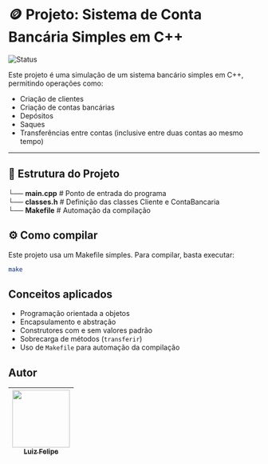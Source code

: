 # 🪙 Projeto: Sistema de Conta Bancária Simples em C++
![Status](http://img.shields.io/static/v1?label=STATUS&message=CONCLUÍDO&color=GREEN&style=for-the-badge)

Este projeto é uma simulação de um sistema bancário simples em C++, permitindo operações como:

- Criação de clientes
- Criação de contas bancárias
- Depósitos
- Saques
- Transferências entre contas (inclusive entre duas contas ao mesmo tempo)

---

## 🧾 Estrutura do Projeto
└── **main.cpp** # Ponto de entrada do programa  
└── **classes.h** # Definição das classes Cliente e ContaBancaria  
└── **Makefile** # Automação da compilação  

## ⚙️ Como compilar
Este projeto usa um Makefile simples. Para compilar, basta executar:

```bash
make
```

## Conceitos aplicados
- Programação orientada a objetos  
- Encapsulamento e abstração  
- Construtores com e sem valores padrão  
- Sobrecarga de métodos (```transferir```)  
- Uso de ```Makefile``` para automação da compilação  

## Autor

| [<img src="https://avatars.githubusercontent.com/u/169511919?v=4" width="115"><br><sub><b>Luiz Felipe</b></sub>](https://github.com/luzdrik) |
| :---: |

<br>
